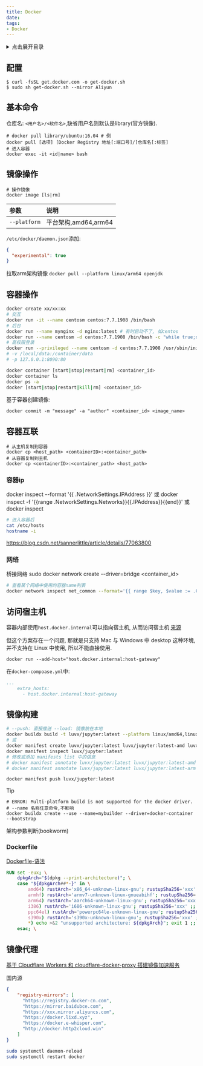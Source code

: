 ```yaml
---
title: Docker
date:
tags:
- Docker
---
```

<details>
<summary>点击展开目录</summary>

- [配置](#配置)
- [基本命令](#基本命令)
- [镜像操作](#镜像操作)
- [容器操作](#容器操作)
- [容器互联](#容器互联)
  - [容器ip](#容器ip)
  - [网络](#网络)
- [访问宿主机](#访问宿主机)
- [镜像构建](#镜像构建)
  - [Dockerfile](#dockerfile)
- [镜像代理](#镜像代理)

</details>

## 配置


```shell
$ curl -fsSL get.docker.com -o get-docker.sh
$ sudo sh get-docker.sh --mirror Aliyun
```

## 基本命令

仓库名: `<用户名>/<软件名>`,缺省用户名则默认是library(官方镜像).

```shell
# docker pull library/ubuntu:16.04 # 例
docker pull [选项] [Docker Registry 地址[:端口号]/]仓库名[:标签]
# 进入容器
docker exec -it <id|name> bash
```

## 镜像操作

```
# 操作镜像
docker image [ls|rm]
```

| 参数         | 说明                 |
| :----------- | :------------------- |
| `--platform` | 平台架构,amd64,arm64 |


`/etc/docker/daemon.json`添加:

```json
{
  "experimental": true
}
```

拉取arm架构镜像 `docker pull --platform linux/arm64 openjdk`

## 容器操作

```bash
docker create xx/xx:xx
# 交互
docker run -it --name centosm centos:7.7.1908 /bin/bash
# 后台
docker run --name mynginx -d nginx:latest # 有时启动不了, 如centos
docker run --name centosm -d centos:7.7.1908 /bin/bash -c "while true;do echo x; sleep;done"
# 高权限登录
docker run --privileged --name centosm -d centos:7.7.1908 /usr/sbin/init
# -v /local/data:/container/data
# -p 127.0.0.1:8090:80

docker container [start|stop|restart|rm] <container_id>
docker container ls
docker ps -a
docker [start|stop|restart|kill|rm] <container_id>
```

基于容器创建镜像:

```shell
docker commit -m "message" -a "author" <container_id> <image_name>
```

## 容器互联

```shell
# 从主机复制到容器
docker cp <host_path> <containerID>:<container_path>
# 从容器复制到主机
docker cp <containerID>:<container_path> <host_path>
```
### 容器ip

docker inspect --format '{{ .NetworkSettings.IPAddress }}' <container-ID>
或
docker inspect -f '{{range .NetworkSettings.Networks}}{{.IPAddress}}{{end}}' <container-ID>
或
docker inspect <container id>

```bash
# 进入容器后
cat /etc/hosts
hostname -i
```

https://blog.csdn.net/sannerlittle/article/details/77063800

### 网络

桥接网络
sudo docker network create --driver=bridge <container_id>


```bash
# 查看某个网络中使用的容器name列表
docker network inspect net_common --format='{{ range $key, $value := .Containers }}{{ $value.Name }} {{ end }}'
```

## 访问宿主机

容器内部使用`host.docker.internal`可以指向宿主机, 从而访问宿主机
[来源](https://docs.docker.com/desktop/networking/#i-want-to-connect-from-a-container-to-a-service-on-the-host)

但这个方案存在一个问题, 那就是只支持 Mac 与 Windows 中 desktop 这种环境, 并不支持在 Linux 中使用, 所以不能直接使用.

`docker run --add-host="host.docker.internal:host-gateway"`

在`docker-compoase.yml`中:
```yml
...
    extra_hosts:
      - host.docker.internal:host-gateway
```

## 镜像构建

```bash
# --push: 直接推送 --load: 镜像放在本地
docker buildx build -t luvx/jupyter:latest --platform linux/amd64,linux/arm64 . --push
# 或
docker manifest create luvx/jupyter:latest luvx/jupyter:latest-amd luvx/jupyter:latest-arm
docker manifest inspect luvx/jupyter:latest
# 修改或添加 manifests list 中的信息
# docker manifest annotate luvx/jupyter:latest luvx/jupyter:latest-amd --os linux --arch amd64
# docker manifest annotate luvx/jupyter:latest luvx/jupyter:latest-arm --os linux --arch arm

docker manifest push luvx/jupyter:latest
```

> [!TIP]
> ```
> # ERROR: Multi-platform build is not supported for the docker driver.
> # --name 名称任意命令,不影响
> docker buildx create --use --name=mybuilder --driver=docker-container --bootstrap
> ```

架构参数判断(bookworm)

### Dockerfile

[Dockerfile-语法](https://docs.docker.com/reference/dockerfile)

```Dockerfile
RUN set -eux; \
    dpkgArch="$(dpkg --print-architecture)"; \
    case "${dpkgArch##*-}" in \
        amd64) rustArch='x86_64-unknown-linux-gnu'; rustupSha256='xxx' ;; \
        armhf) rustArch='armv7-unknown-linux-gnueabihf'; rustupSha256='xxx' ;; \
        arm64) rustArch='aarch64-unknown-linux-gnu'; rustupSha256='xxx' ;; \
        i386) rustArch='i686-unknown-linux-gnu'; rustupSha256='xxx' ;; \
        ppc64el) rustArch='powerpc64le-unknown-linux-gnu'; rustupSha256='xxx' ;; \
        s390x) rustArch='s390x-unknown-linux-gnu'; rustupSha256='xxx' ;; \
        *) echo >&2 "unsupported architecture: ${dpkgArch}"; exit 1 ;; \
    esac; \
```

## 镜像代理

[基于 Cloudflare Workers 和 cloudflare-docker-proxy 搭建镜像加速服务](https://www.lixueduan.com/posts/docker/12-docker-mirror/#%E4%BD%BF%E7%94%A8%E8%AF%B4%E6%98%8E)

国内源
```json
{
    "registry-mirrors": [
      "https://registry.docker-cn.com",
      "https://mirror.baidubce.com",
      "https://xxx.mirror.aliyuncs.com",
      "https://docker.lixd.xyz",
      "https://docker.e-whisper.com",
      "http://docker.http2cloud.win"
    ]
}
```
```bash
sudo systemctl daemon-reload
sudo systemctl restart docker
```